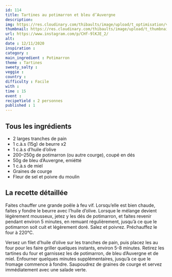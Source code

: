 ```yaml
---
id: 114
title: Tartines au potimarron et bleu d’Auvergne
description: 
img: https://res.cloudinary.com/thibaults/image/upload/t_optimisation/v1605387442/Recipes/20201112_tartines_potimarron.jpg
thumbnail: https://res.cloudinary.com/thibaults/image/upload/t_thumbnail_josie/v1605387442/Recipes/20201112_tartines_potimarron.jpg
url: https://www.instagram.com/p/CHf-9lKJE_2/
alt: 
date : 12/11/2020
inspiration : 
category : 
main_ingredient : Potimarron
theme : Tartines
sweety_salty : 
veggie : 
country :
difficulty : Facile
with : 
time : 15
event :
recipeYield : 2 personnes
published : 1
---
```


## Tous les ingrédients
 - 2 larges tranches de pain
 - 1 c.à.s (15g) de beurre x2
 - 1 c.à.s d’huile d’olive
 - 200–250g de potimarron (ou autre courge), coupé en dés
 - 50g de bleu d’Auvergne, emiétté
 - 1 c.à.s de miel
 - Graines de courge
 - Fleur de sel et poivre du moulin

## La recette détaillée
Faites chauffer une grande poêle à feu vif. Lorsqu’elle est bien chaude, faites y fondre le beurre avec l’huile d’olive. Lorsque le mélange devient légèrement mousseux, jetez y les dés de potimarron, et faites revenir pendant environ 5 minutes, en remuant régulièrement, jusqu’à ce que le potimarron soit cuit et légèrement doré. Salez et poivrez. Préchauffez le four à 220°C.

Versez un filet d’huile d’olive sur les tranches de pain, puis placez les au four pour les faire griller quelques instants, environ 5-8 minutes. Retirez les tartines du four et garnissez les de potimarron, de bleu d’Auvergne et de miel. Enfourner quelques minutes supplémentaires, jusqu’à ce que le fromage commence à fondre. Saupoudrez de graines de courge et servez immédiatement avec une salade verte.